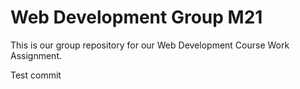 # Web Development Group M21

This is our group repository for our Web Development Course Work Assignment.

Test commit
